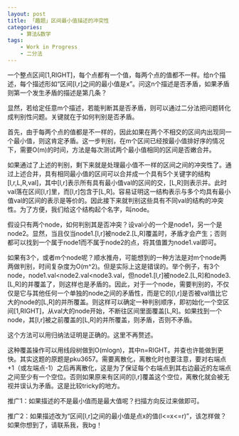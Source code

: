 ```yaml
---
layout: post
title: 「趣题」区间最小值描述的冲突性
categories:
    - 算法&数学
tags:
    - Work in Progress
    - 二分法
---
```


一个整点区间[1,RIGHT]，每个点都有一个值，每两个点的值都不一样。给n个描述，每个描述形如“区间[l,r]之间的最小值是x”。问这n个描述是否矛盾，如果矛盾则第一个发生矛盾的描述是第几条？

显然，若给定任意m个描述，若能判断其是否矛盾，则可以通过二分法把问题转化成判别性问题。关键就在于如何判别是否矛盾。

首先，由于每两个点的值都是不一样的，因此如果在两个不相交的区间内出现同一个最小值，则这肯定矛盾。这一步判别，在m个区间已经按最小值排好序的情况下，需要O(m)的时间，方法是每次测试两个最小值相同的区间是否嫩合并。

如果通过了上述的判别，剩下来就是处理最小值不一样的区间之间的冲突性了。通过上述合并，具有相同最小值的区间可以合并成一个具有5个关键字的结构[l,r,L,R,val]，其中[l,r]表示所有具有最小值val的区间的交，[L,R]则表示并。此时val落在区间[l,r]里，而[l,r]包含于[L,R]。容易证明这一结构表示与多个均具有最小值val的区间的表示是等价的。因此接下来就判别这些具有不同val的结构的冲突性。为了方便，我们给这个结构起个名字，叫node。

假设只有两个node，如何判别其是否冲突？设val小的一个是node1，另一个是node2。显然，当且仅当node1.[l,r]被node2.[L,R]覆盖时，矛盾才会产生；否则都可以找到一个属于node1而不属于node2的点，将其值置为node1.val即可。

如果有3个，或者m个node呢？顺水推舟，可能想到的一种方法是对m个node两两做判别，时间复杂度为O(m^2)。但是实际上这是错误的。举个例子，有3个node，node1.val<node2.val<node3.val，但node1.[l,r]被node2.[L,R]和node3.[L,R]的并覆盖了，则这样也是矛盾的。因此，对于一个node，需要判别的，不仅仅是它与其他任何一个单独的node之间的矛盾性，而是它的[l,r]是否被val值比它大的node的[L,R]的并所覆盖。则这样可以确定一种判别顺序，即初始化一个空区间[1,RIGHT]，从val大的node开始，不断往区间里面覆盖[L,R]。如果找到一个node，其[l,r]被之前覆盖的[L,R]的并所覆盖，则矛盾，否则不矛盾。

这个方法可以用归纳法证明是正确的。这里不再赘述。

这种覆盖操作可以用线段树做到O(mlogn)，其中n=RIGHT。并查也许能做到更快。其实这题的原题是pku3657。需要离散化，离散化时也要注意，要对右端点+1（或左端点-1）之后再离散化，这是为了保证每个右端点到其右边最近的左端点之间至少有一个空位。否则如果原来有区间的[l,r]覆盖这个空位，离散化就会被无视并误认为矛盾。这是比较tricky的地方。

推广1：如果描述的不是最小值而是最大值呢？扫描方向反过来做即可。

推广2：如果描述改为“区间[l,r]之间的最小值是点x的值(l<=x<=r)”，该怎样做？如果你想到了，请联系我，我bg！
